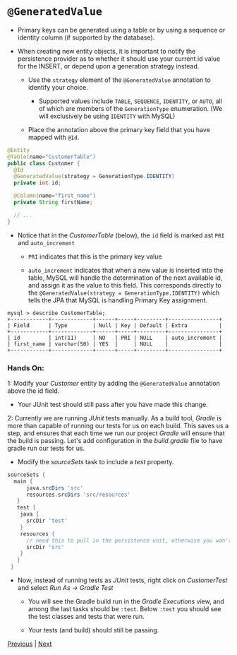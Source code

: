 # `@GeneratedValue`

* Primary keys can be generated using a table or by using a sequence or identity column (if supported by the database).

* When creating new entity objects, it is important to notify the persistence provider as to whether it should use your current id value for the INSERT, or depend upon a generation strategy instead.

  * Use the `strategy` element of the `@GeneratedValue` annotation to identify your choice.

    * Supported values include `TABLE`, `SEQUENCE`, `IDENTITY`, or `AUTO`, all of which are members of the `GenerationType` enumeration. (We will exclusively be using `IDENTITY` with MySQL)

  * Place the annotation above the primary key field that you have mapped with `@Id`.
  
```java
@Entity
@Table(name="CustomerTable")
public class Customer {
  @Id
  @GeneratedValue(strategy = GenerationType.IDENTITY)
  private int id;

  @Column(name="first_name")
  private String firstName;

  // ...
}
```

* Notice that in the *CustomerTable* (below), the `id` field is marked ast `PRI` and `auto_increment`

  * `PRI` indicates that this is the primary key value

  * `auto_increment` indicates that when a new value is inserted into the table, MySQL will handle the determination of the next available id, and assign it as the value to this field. This corresponds directly to the `@GeneratedValue(strategy = GenerationType.IDENTITY)` which tells the JPA that MySQL is handling Primary Key assignment.
  
```
mysql > describe CustomerTable;
+------------+-------------+------+-----+---------+----------------+
| Field      | Type        | Null | Key | Default | Extra          |
+------------+-------------+------+-----+---------+----------------+
| id         | int(11)     | NO   | PRI | NULL    | auto_increment |
| first_name | varchar(50) | YES  |     | NULL    |                |
+------------+-------------+------+-----+---------+----------------+
```

  
### Hands On:
1: Modify your *Customer* entity by adding the `@GeneratedValue` annotation above the id field. 

  * Your JUnit test should still pass after you have made this change.

2: Currently we are running *JUnit* tests manually. As a build tool, *Gradle* is more than capable of running our tests for us on each build. This saves us a step, and ensures that each time we run our project *Gradle* will ensure that the build is passing. Let's add configuration in the *build.gradle* file to have gradle run our tests for us.

* Modify the *sourceSets* task to include a *test* property.

```groovy
sourceSets {
  main {
      java.srcDirs 'src'
      resources.srcDirs 'src/resources'
   }
   test {
    java {
      srcDir 'test'
    }
    resources {
      // need this to pull in the persistence unit, otherwise you won't be able to connect to the database
      srcDir 'src'
    }
   }
 }

```

* Now, instead of running tests as *JUnit* tests, right click on *CustomerTest* and select _Run As -> Gradle Test_
  
  * You will see the Gradle build run in the *Gradle Executions* view, and among the last tasks should be `:test`. Below `:test` you should see the test classes and tests that were run.

  * Your tests (and build) should still be passing.

[Previous](testing_junit.md) | [Next](temporal.md)
